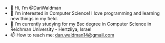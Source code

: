 - 👋 Hi, I’m @DanWaldman
- 👀 I’m interested in Computer Science! I love programming and learning new things in my field.
- 🌱 I’m currently studying for my Bsc degree in Computer Science in Reichman University - Hertzliya, Israel
- 📫 How to reach me: dan.waldman14@gmail.com


